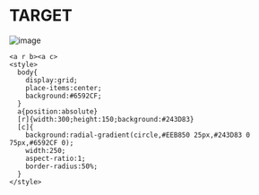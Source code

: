 # TARGET

![image](https://github.com/gaschneider/cssbattle/assets/16023844/e0dfeaa4-7b40-49a8-9a84-399321e4a270)

```
<a r b><a c>
<style>
  body{
    display:grid;
    place-items:center;
    background:#6592CF;
  }
  a{position:absolute}
  [r]{width:300;height:150;background:#243D83}
  [c]{
    background:radial-gradient(circle,#EEB850 25px,#243D83 0 75px,#6592CF 0);
    width:250;
    aspect-ratio:1;
    border-radius:50%;
  }
</style>
```
